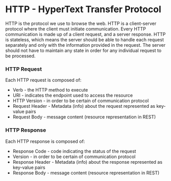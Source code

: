 # HTTP - HyperText Transfer Protocol

HTTP is the protocol we use to browse the web. HTTP is a client-server protocol where the client must initiate communication. Every HTTP communication is made up of a client request, and a server response. HTTP is stateless, which means the server should be able to handle each request separately and only with the information provided in the request. The server should not have to maintain any state in order for any individual request to be processed.  
  
### HTTP Request
Each HTTP request is composed of:
 - Verb - the HTTP method to execute
 - URI - indicates the endpoint used to access the resource
 - HTTP Version - in order to be certain of communication protocol
 - Request Header - Metadata (info) about the request represented as key-value pairs
 - Request Body - message content (resource representation in REST)

### HTTP Response
Each HTTP response is composed of:
 - Response Code - code indicating the status of the request
 - Version - in order to be certain of communication protocol
 - Response Header - Metadata (info) about the response represented as key-value pairs
 - Response Body - message content (resource representation in REST)
